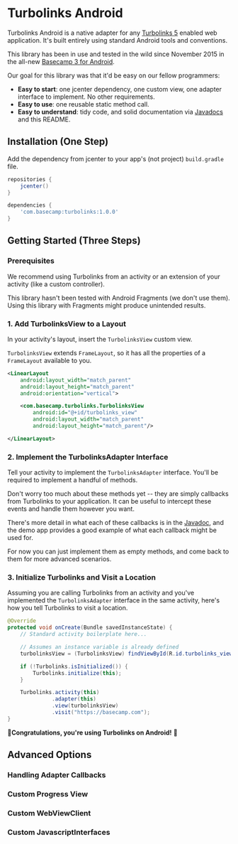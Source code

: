 # Turbolinks Android

Turbolinks Android is a native adapter for any [Turbolinks 5](https://github.com/turbolinks/turbolinks#readme) enabled web application. It's built entirely using standard Android tools and conventions.

This library has been in use and tested in the wild since November 2015 in the all-new [Basecamp 3 for Android](https://play.google.com/store/apps/details?id=com.basecamp.bc3).

Our goal for this library was that it'd be easy on our fellow programmers:

- **Easy to start**: one jcenter dependency, one custom view, one adapter interface to implement. No other requirements.
- **Easy to use**: one reusable static method call.
- **Easy to understand**: tidy code, and solid documentation via [Javadocs](http://basecamp.github.io/turbolinks-android/javadoc/) and this README.

## Installation (One Step)
Add the dependency from jcenter to your app's (not project) `build.gradle` file.

```groovy
repositories {
    jcenter()
}

dependencies {
    'com.basecamp:turbolinks:1.0.0'
}
```

## Getting Started (Three Steps)

### Prerequisites

We recommend using Turbolinks from an activity or an extension of your activity (like a custom controller).

This library hasn't been tested with Android Fragments (we don't use them). Using this library with Fragments might produce unintended results.

### 1. Add TurbolinksView to a Layout

In your activity's layout, insert the `TurbolinksView` custom view.

`TurbolinksView` extends `FrameLayout`, so it has all the properties of a `FrameLayout` available to you.

```xml
<LinearLayout
    android:layout_width="match_parent"
    android:layout_height="match_parent"
    android:orientation="vertical">

    <com.basecamp.turbolinks.TurbolinksView
        android:id="@+id/turbolinks_view"
        android:layout_width="match_parent"
        android:layout_height="match_parent"/>

</LinearLayout>
```

### 2. Implement the TurbolinksAdapter Interface

Tell your activity to implement the `TurbolinksAdapter` interface. You'll be required to implement a handful of methods.

Don't worry too much about these methods yet -- they are simply callbacks from Turbolinks to your application. It can be useful to intercept these events and handle them however you want.

There's more detail in what each of these callbacks is in the [Javadoc](http://basecamp.github.io/turbolinks-android/javadoc/), and the demo app provides a good example of what each callback might be used for.

For now you can just implement them as empty methods, and come back to them for more advanced scenarios.

### 3. Initialize Turbolinks and Visit a Location

Assuming you are calling Turbolinks from an activity and you've implemented the `TurbolinksAdapter` interface in the same activity, here's how you tell Turbolinks to visit a location.

```java
@Override
protected void onCreate(Bundle savedInstanceState) {
    // Standard activity boilerplate here...

    // Assumes an instance variable is already defined
    turbolinksView = (TurbolinksView) findViewById(R.id.turbolinks_view);

    if (!Turbolinks.isInitialized()) {
        Turbolinks.initialize(this);
    }

    Turbolinks.activity(this)
              .adapter(this)
              .view(turbolinksView)
              .visit("https://basecamp.com");
}
```

🎉**Congratulations, you're using Turbolinks on Android!** 👏


## Advanced Options

### Handling Adapter Callbacks

### Custom Progress View

### Custom WebViewClient

### Custom JavascriptInterfaces
